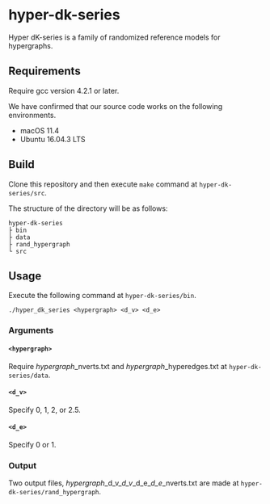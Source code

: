 # hyper-dk-series
Hyper dK-series is a family of randomized reference models for hypergraphs.

## Requirements
Require gcc version 4.2.1 or later.

We have confirmed that our source code works on the following environments.

- macOS 11.4
- Ubuntu 16.04.3 LTS

## Build
Clone this repository and then execute `make` command at `hyper-dk-series/src`.

The structure of the directory will be as follows:

	hyper-dk-series
	├ bin
	├ data
	├ rand_hypergraph
	└ src

## Usage
Execute the following command at  `hyper-dk-series/bin`.

	./hyper_dk_series <hypergraph> <d_v> <d_e>

### Arguments
#### `<hypergraph>`
Require *hypergraph*\_nverts.txt and *hypergraph*\_hyperedges.txt at `hyper-dk-series/data`.

#### `<d_v>`
Specify 0, 1, 2, or 2.5.

#### `<d_e>`
Specify 0 or 1.

### Output
Two output files, *hypergraph*\_d_v_*d_v*\_d_e\_*d_e*\_nverts.txt are made at `hyper-dk-series/rand_hypergraph`. 
